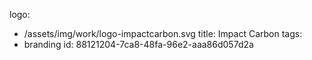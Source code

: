 logo:
  - /assets/img/work/logo-impactcarbon.svg
title: Impact Carbon
tags:
  - branding
id: 88121204-7ca8-48fa-96e2-aaa86d057d2a
